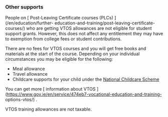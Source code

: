 ###  Other supports

People on [ Post-Leaving Certificate courses (PLCs) ](/en/education/further-
education-and-training/post-leaving-certificate-courses/) who are getting VTOS
allowances are not eligible for student support grants. However, this does not
affect any entitlement they may have to exemption from college fees or student
contributions.

There are no fees for VTOS courses and you will get free books and materials
at the start of the course. Depending on your individual circumstances you may
be eligible for the following:

  * Meal allowance 
  * Travel allowance 
  * Childcare supports for your child under the [ National Childcare Scheme ](/en/education/pre-school-education-and-childcare/national-childcare-scheme/)

You can get more [ information about VTOS
](https://www.gov.ie/en/service/474eb7-vocational-education-and-training-
options-vtos/) .

VTOS training allowances are not taxable.
